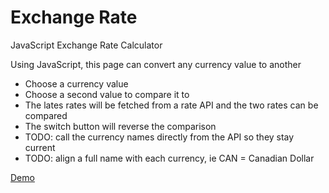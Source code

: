 # Exchange Rate
JavaScript Exchange Rate Calculator

Using JavaScript, this page can convert any currency value to another

* Choose a currency value
* Choose a second value to compare it to
* The lates rates will be fetched from a rate API and the two rates can be compared
* The switch button will reverse the comparison
* TODO: call the currency names directly from the API so they stay current
* TODO: align a full name with each currency, ie CAN = Canadian Dollar

[Demo](https://rawcdn.githack.com/mecramer/exchange-rate-calculator/eaa2668e6cc6d70622fc90cc1846d81ce4a821da/index.html)